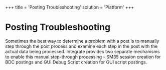 +++
title = 'Posting Troubleshooting'
solution = 'Platform'
+++

# Posting Troubleshooting

Sometimes the best way to determine a problem with a post is to manually
step through the post process and examine each step in the post with the
actual data being processed. Integrate provides two separate mechanisms
to enable this manual step-through processing – SM35 session creation
for BDC postings and GUI Debug Script creation for GUI script postings.

